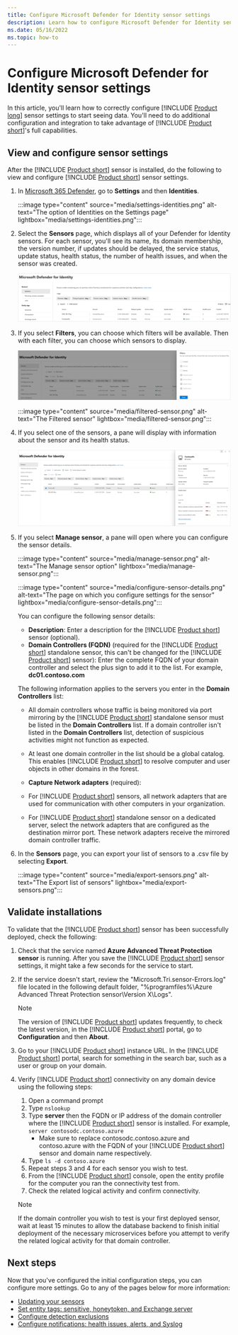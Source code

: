 ```yaml
---
title: Configure Microsoft Defender for Identity sensor settings 
description: Learn how to configure Microsoft Defender for Identity sensor settings 
ms.date: 05/16/2022
ms.topic: how-to
---
```


# Configure Microsoft Defender for Identity sensor settings

In this article, you'll learn how to correctly configure [!INCLUDE [Product long](includes/product-long.md)] sensor settings to start seeing data. You'll need to do additional configuration and integration to take advantage of [!INCLUDE [Product short](includes/product-short.md)]'s full capabilities.

## View and configure sensor settings

After the [!INCLUDE [Product short](includes/product-short.md)] sensor is installed, do the following to view and configure [!INCLUDE [Product short](includes/product-short.md)] sensor settings.

1. In [Microsoft 365 Defender](https://security.microsoft.com), go to **Settings** and then **Identities**.

   :::image type="content" source="media/settings-identities.png" alt-text="The option of Identities on the Settings page" lightbox="media/settings-identities.png":::

1. Select the **Sensors** page, which displays all of your Defender for Identity sensors. For each sensor, you'll see its name, its domain membership, the version number, if updates should be delayed, the service status, update status, health status, the number of health issues, and when the sensor was created.

    [![Sensor page.](media/sensor-page.png)](media/sensor-page.png#lightbox)

1. If you select **Filters**, you can choose which filters will be available. Then with each filter, you can choose which sensors to display.

    [![Sensor filters.](media/sensor-filters.png)](media/sensor-filters.png#lightbox)

    :::image type="content" source="media/filtered-sensor.png" alt-text="The Filtered sensor" lightbox="media/filtered-sensor.png":::

1. If you select one of the sensors, a pane will display with information about the sensor and its health status.

    [![Sensor details.](media/sensor-details.png)](media/sensor-details.png#lightbox)

1. If you select **Manage sensor**, a pane will open where you can configure the sensor details.

   :::image type="content" source="media/manage-sensor.png" alt-text="The Manage sensor option" lightbox="media/manage-sensor.png":::

   :::image type="content" source="media/configure-sensor-details.png" alt-text="The page on which you configure settings for the sensor" lightbox="media/configure-sensor-details.png":::

    You can configure the following sensor details:

    - **Description**: Enter a description for the [!INCLUDE [Product short](includes/product-short.md)] sensor (optional).
    - **Domain Controllers (FQDN)** (required for the [!INCLUDE [Product short](includes/product-short.md)] standalone sensor, this can't be changed for the [!INCLUDE [Product short](includes/product-short.md)] sensor): Enter the complete FQDN of your domain controller and select the plus sign to add it to the list. For example,  **dc01.contoso.com**

    The following information applies to the servers you enter in the **Domain Controllers** list:
    - All domain controllers whose traffic is being monitored via port mirroring by the [!INCLUDE [Product short](includes/product-short.md)] standalone sensor must be listed in the **Domain Controllers** list. If a domain controller isn't listed in the **Domain Controllers** list, detection of suspicious activities might not function as expected.
    - At least one domain controller in the list should be a global catalog. This enables [!INCLUDE [Product short](includes/product-short.md)] to resolve computer and user objects in other domains in the forest.

    - **Capture Network adapters** (required):

    - For [!INCLUDE [Product short](includes/product-short.md)] sensors, all network adapters that are used for communication with other computers in your organization.
    - For [!INCLUDE [Product short](includes/product-short.md)] standalone sensor on a dedicated server, select the network adapters that are configured as the destination mirror port. These network adapters receive the mirrored domain controller traffic.

1. In the **Sensors** page, you can export your list of sensors to a .csv file by selecting **Export**.

   :::image type="content" source="media/export-sensors.png" alt-text="The Export list of sensors" lightbox="media/export-sensors.png":::

## Validate installations

To validate that the [!INCLUDE [Product short](includes/product-short.md)] sensor has been successfully deployed, check the following:

1. Check that the service named **Azure Advanced Threat Protection sensor** is running. After you save the [!INCLUDE [Product short](includes/product-short.md)] sensor settings, it might take a few seconds for the service to start.

1. If the service doesn't start, review the "Microsoft.Tri.sensor-Errors.log" file located in the following default folder, "%programfiles%\Azure Advanced Threat Protection sensor\Version X\Logs".

    >[!NOTE]
    > The version of [!INCLUDE [Product short](includes/product-short.md)] updates frequently, to check the latest version, in the [!INCLUDE [Product short](includes/product-short.md)] portal, go to **Configuration** and then **About**.

1. Go to your [!INCLUDE [Product short](includes/product-short.md)] instance URL. In the [!INCLUDE [Product short](includes/product-short.md)] portal, search for something in the search bar, such as a user or group on your domain.

1. Verify [!INCLUDE [Product short](includes/product-short.md)] connectivity on any domain device using the following steps:
    1. Open a command prompt
    1. Type `nslookup`
    1. Type **server** then the FQDN or IP address of the domain controller where the [!INCLUDE [Product short](includes/product-short.md)] sensor is installed. For example,
    `server contosodc.contoso.azure`
        - Make sure to replace contosodc.contoso.azure and contoso.azure with the FQDN of your [!INCLUDE [Product short](includes/product-short.md)] sensor and domain name respectively.
    1. Type `ls -d contoso.azure`
    1. Repeat steps 3 and 4 for each sensor you wish to test.
    1. From the [!INCLUDE [Product short](includes/product-short.md)] console, open the entity profile for the computer you ran the connectivity test from.
    1. Check the related logical activity and confirm connectivity.

    > [!NOTE]
    >If the domain controller you wish to test is your first deployed sensor, wait at least 15 minutes to allow the database backend to finish initial deployment of the necessary microservices before you attempt to verify the related logical activity for that domain controller.

## Next steps

Now that you've configured the initial configuration steps, you can configure more settings. Go to any of the pages below for more information:

- [Updating your sensors](sensor-settings.md#updating-your-sensors)
- [Set entity tags: sensitive, honeytoken, and Exchange server](entity-tags.md)
- [Configure detection exclusions](exclusions.md)
- [Configure notifications: health issues, alerts, and Syslog](notifications.md)
